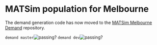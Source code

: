 # MATSim population for Melbourne

The demand generation code has now moved to the [MATSim Melbourne Demand](https://github.com/matsim-melbourne/demand) repository.

`demand master`![passing?](https://github.com/matsim-melbourne/demand/workflows/build/badge.svg?branch=master) `demand dev`![passing?](https://github.com/matsim-melbourne/demand/workflows/build/badge.svg?branch=dev)
